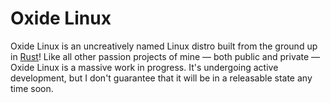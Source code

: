 # Oxide Linux

Oxide Linux is an uncreatively named Linux distro built from the ground up in [Rust](https://rust-lang.org)!
Like all other passion projects of mine &mdash; both public and private &mdash; Oxide Linux is a massive
work in progress. It's undergoing active development, but I don't guarantee that it will be in a releasable
state any time soon.